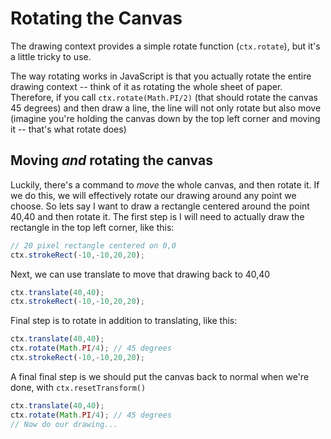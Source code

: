 # Rotating the Canvas

The drawing context provides a simple rotate function (`ctx.rotate`), but it's a little tricky to use.

The way rotating works in JavaScript is that you actually rotate the entire drawing context -- think of it as rotating the whole sheet of paper. Therefore, if you call `ctx.rotate(Math.PI/2)` (that should rotate the canvas 45 degrees) and then draw a line, the line will not only rotate but also move (imagine you're holding the canvas down by the top left corner and moving it -- that's what rotate does)

## Moving *and* rotating the canvas

Luckily, there's a command to *move* the whole canvas, and then rotate it. If we do this, we will effectively rotate our drawing around any point we choose. So lets say I want to draw a rectangle centered around the point 40,40 and then rotate it. The first step is I will need to actually draw the rectangle in the top left corner, like this:

```typescript
// 20 pixel rectangle centered on 0,0
ctx.strokeRect(-10,-10,20,20); 
```

Next, we can use translate to move that drawing
back to 40,40

```typescript
ctx.translate(40,40);
ctx.strokeRect(-10,-10,20,20); 
```

Final step is to rotate in addition to translating, like this:

```typescript
ctx.translate(40,40);
ctx.rotate(Math.PI/4); // 45 degrees
ctx.strokeRect(-10,-10,20,20); 
```

A final final step is we should put the canvas
back to normal when we're done, with `ctx.resetTransform()`

```typescript
ctx.translate(40,40);
ctx.rotate(Math.PI/4); // 45 degrees
// Now do our drawing...
ctx.strokeRect(-10,-10,20,20); 
// Now we reset the transform
// so future drawings will be as we
// expect them
ctx.resetTransform()
```

## Creating a "drawRotated" function

Imagine you want to build an animation with many items, all of which rotate -- maybe a rotating ball of yarn moves by a floating cat, which itself can turn.

We could just copy paste the lines of code above everywhere we need rotation, or we could make a convenience function to do it for us:

```typescript
function drawThingRotated (...) {
  ctx.translate(x,y);
  ctx.rotate(Math.PI/4); // 45 degrees
  // Now do our drawing...
  DO A BUNCH OF STEPS NOW TO
  DRAW WHATEVER WE WANT HERE AT 0,0
  // Now we reset the transform
  // so future drawings will be as we
  // expect them
  ctx.resetTransform()
}
```

But how do we insert the draw-whatever step
in the *middle* of our function?

Luckily, we already have a concept for doing
a bunch of steps: the *function*. So in this case
what we need to do is have our function accept a 
function as an argument, like so:

```typescript
function drawThingRotated (drawingFunction, 
                          x, y, angle) {
  ctx.translate(x,y);
  ctx.rotate(angle); // 45 degrees
  // Now do our drawing...
  drawingFunction(0,0); 
  // Now we reset the transform
  // so future drawings will be as we
  // expect them
  ctx.resetTransform()
}
```

In my example above I assumed the drawing function took x and y parameters, but of course that depends on the design of your program. The key thing to understand is that whatever function you *hand* to drawThingRotated will be called *after* the translate and rotate section.

If you would rather hand your function the angle in degrees than radians, you can modify our rotate line to do the conversion, like this...

```typescript
ctx.rotate(angle * 180 / Math.PI);
```